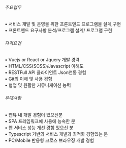 ###### 주요업무

• 서비스 개발 및 운영을 위한 프론트엔드 프로그램을 설계,구현  
• 프론트엔드 요구사항 분석/프로그램 설계/ 프로그램 구현

###### 자격요건

• Vuejs or React or Jquery 개발 경력  
• HTML/CSS(SCSS)/Javascript 이해도  
• RESTFull API 클라이언트 Json연동 경험  
• Git의 이해 및 사용 경험  
• 협업 및 원활한 커뮤니케이션 능력

###### 우대사항

• 웹뷰 내 개발 경험이 있으신분  
• SPA 프레임워크에 사용에 능숙한 분  
• 웹 서비스 성능 개선 경험 있으신 분  
• Typescript 기반의 서비스 개발과 최적화 경험있는 분  
• PC/Mobile 반응형 크로스 브라우징 개발 경험